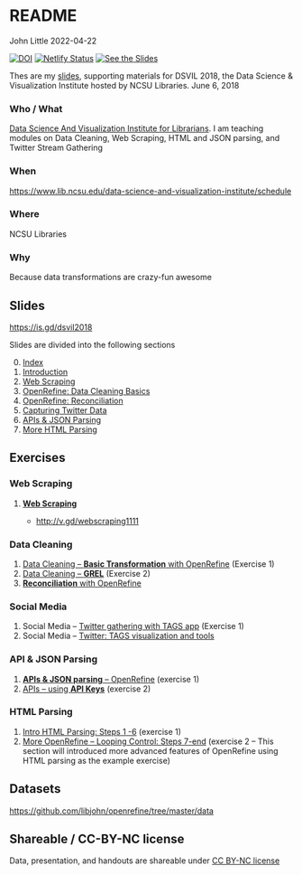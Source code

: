 README
================
John Little
2022-04-22

<!-- README.md file generated from README.Rmd.  Edit .Rmd file -->
<!-- badges: start -->

[![DOI](https://zenodo.org/badge/130889477.svg)](https://zenodo.org/badge/latestdoi/130889477)
[![Netlify
Status](https://api.netlify.com/api/v1/badges/c7603c22-6759-481c-8882-24bb3a2ce699/deploy-status)](https://app.netlify.com/sites/dsvil/deploys)
[![See the
Slides](https://img.shields.io/badge/%3F-See%20the%20slides-informational "See the Slides")](https://dsvil.johnlittle.info/)
<!-- badges: end -->

Thes are my [slides](http://www.johnlittle.info/dsvil2018/), supporting
materials for DSVIL 2018, the Data Science & Visualization Institute
hosted by NCSU Libraries. June 6, 2018

### Who / What

[Data Science And Visualization Institute for
Librarians](https://www.lib.ncsu.edu/data-science-and-visualization-institute/).
I am teaching modules on Data Cleaning, Web Scraping, HTML and JSON
parsing, and Twitter Stream Gathering

### When

<https://www.lib.ncsu.edu/data-science-and-visualization-institute/schedule>

### Where

NCSU Libraries

### Why

Because data transformations are crazy-fun awesome

## Slides

<https://is.gd/dsvil2018>

Slides are divided into the following sections

0.  [Index](http://www.johnlittle.info/dsvil2018/)
1.  [Introduction](http://www.johnlittle.info/dsvil2018/intro_05.html)
2.  [Web
    Scraping](http://www.johnlittle.info/dsvil2018/webscraping_10.html)
3.  [OpenRefine: Data Cleaning
    Basics](http://www.johnlittle.info/dsvil2018/openrefine_cleaning_basics_20.html)
4.  [OpenRefine:
    Reconciliation](http://www.johnlittle.info/dsvil2018/openrefine_cleaning_reconciliation_30.html)
5.  [Capturing Twitter
    Data](http://www.johnlittle.info/dsvil2018/twitter_streams_TAGS_40.html)
6.  [APIs & JSON
    Parsing](http://www.johnlittle.info/dsvil2018/api_50.html)
7.  [More HTML
    Parsing](http://www.johnlittle.info/dsvil2018/parsing_html_openrefine_60.html)

## Exercises

### Web Scraping

1.  [**Web
    Scraping**](http://www.johnlittle.info/dsvil2018/webscraping_10.html#7)

    -   <http://v.gd/webscraping1111>

### Data Cleaning

1.  [Data Cleaning – **Basic Transformation** with
    OpenRefine](https://libjohn.github.io/openrefine/start.html)
    (Exercise 1)
2.  [Data Cleaning –
    **GREL**](https://libjohn.github.io/openrefine/grel.html) (Exercise
    2)
3.  [**Reconciliation** with
    OpenRefine](https://libjohn.github.io/openrefine/hands-on-reconciliation.html)

### Social Media

1.  Social Media – [Twitter gathering with TAGS
    app](http://www.johnlittle.info/dsvil2018/twitter_streams_tags_40#7)
    (Exercise 1)
2.  Social Media – [Twitter: TAGS visualization and
    tools](http://www.johnlittle.info/dsvil2018/twitter_streams_tags_40#9)

### API & JSON Parsing

1.  [**APIs & JSON parsing** –
    OpenRefine](https://libjohn.github.io/openrefine/hands-on-web-scraping.html)
    (exercise 1)
2.  [APIs – using **API
    Keys**](https://libjohn.github.io/openrefine/hands-on-web-scraping.html#keys)
    (exercise 2)

### HTML Parsing

1.  [Intro HTML Parsing: Steps 1
    -6](https://libjohn.github.io/openrefine/hands-on-html-parsing.html)
    (exercise 1)
2.  [More OpenRefine – Looping Control: Steps
    7-end](https://libjohn.github.io/openrefine/hands-on-html-parsing.html)
    (exercise 2 – This section will introduced more advanced features of
    OpenRefine using HTML parsing as the example exercise)

## Datasets

<https://github.com/libjohn/openrefine/tree/master/data>

## Shareable / CC-BY-NC license

Data, presentation, and handouts are shareable under [CC BY-NC
license](https://creativecommons.org/licenses/by-nc/4.0/)
